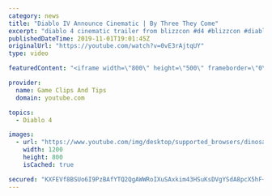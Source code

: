 ```yaml
---
category: news
title: "Diablo IV Announce Cinematic | By Three They Come"
excerpt: "diablo 4 cinematic trailer from blizzcon #d4 #blizzcon #diablo."
publishedDateTime: 2019-11-01T19:01:45Z
originalUrl: "https://youtube.com/watch?v=0vE3rAjtqUY"
type: video

featuredContent: "<iframe width=\"800\" height=\"500\" frameborder=\"0\" src=\"https://www.youtube.com/embed/0vE3rAjtqUY\" allow=\"accelerometer; autoplay; encrypted-media; gyroscope; picture-in-picture\" allowfullscreen></iframe>"

provider:
  name: Game Clips And Tips
  domain: youtube.com

topics:
  - Diablo 4

images:
  - url: "https://www.youtube.com/img/desktop/supported_browsers/dinosaur.png"
    width: 1200
    height: 800
    isCached: true

secured: "KXFEVf8BSUo6I9PzBAfYTQ2QgAWWRoIXuSAxkim43HSuKsDVgYSdA8pcX5hF+QGUN5uIrR0/qMEvR4fquxgfkQtmBZMjNTQNwuZNUiJ53IZMT3aAW+TjyaFj+oJP2BoszqKNS1cQYA+MfDggofe1osvOx9uShjGrJ3AkWZ3v6S3m2QCNwUJbEeOeyY+nM2rzBRmDcwCYGjAchBvhjLZA7IYtiwxCKGhhoR+fHC1pkgvWrv7wr+7tq35N46G+sb5MNHQ3MREj1LJLsnH7IlgJVjzVPXMXRYnisFh0WjGZ61Gm1ZudGn25XR2FWzfVkOUXVgxWZIiLjAHaG1RcRAEcgmY9sp9ibcN2FlVio3RAdbxZVmPZvquw43rFc6s2JXnwqrNd9VbKdwx7JNPfUId8Hg==;G3SNjNkheXm4mTfgoKeeZw=="
---
```


